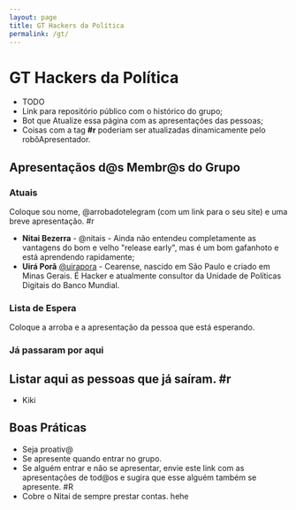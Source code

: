 ```yaml
---
layout: page
title: GT Hackers da Política
permalink: /gt/
---
```


# GT Hackers da Política

- TODO
 - Link para repositório público com o histórico do grupo;
 - Bot que Atualize essa página com as apresentações das pessoas;
  - Coisas com a tag **#r** poderiam ser atualizadas dinamicamente pelo robôApresentador.


## Apresentaçãos d@s Membr@s do Grupo

### Atuais
Coloque sou nome, @arrobadotelegram (com um link para o seu site) e uma breve apresentação. #r
- **Nitai Bezerra** - @nitais - Ainda não entendeu completamente as vantagens do bom e velho "release early", mas é um bom gafanhoto e está aprendendo rapidamente;
- **Uirá Porã** [@uirapora](http://mapa.cultura.ce.gov.br/agente/4/) - Cearense, nascido em São Paulo e criado em Minas Gerais. É Hacker e atualmente consultor da Unidade de Políticas Digitais do Banco Mundial.



### Lista de Espera
Coloque a arroba e a apresentação da pessoa que está esperando.


### Já passaram por aqui
Listar aqui as pessoas que já saíram. #r
- 
- Kiki



## Boas Práticas
- Seja proativ@
 - Se apresente quando entrar no grupo. 
 - Se alguém entrar e não se apresentar, envie este link  com as apresentações de tod@os e sugira que esse alguém também se apresente. #R
 - Cobre o Nitai de sempre prestar contas. hehe

